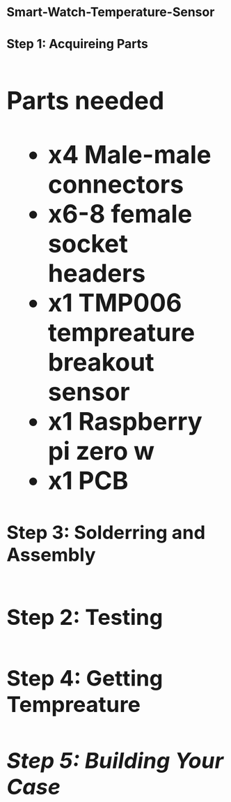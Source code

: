 # Smart-Watch-Temperature-Sensor



<h1><b>Step 1: Acquireing Parts<b><h1>
  
  Parts needed 
  - x4 Male-male connectors
  - x6-8 female socket headers 
  - x1 TMP006 tempreature breakout sensor
  - x1 Raspberry pi zero w
  - x1 PCB

<h2><b>Step 3: Solderring and Assembly<b><h2>
<h3><b>Step 2: Testing<b><h3>
<h4><b>Step 4: Getting Tempreature <b><h4>
<h5><b>Step 5: Building Your Case<b><h5> 
